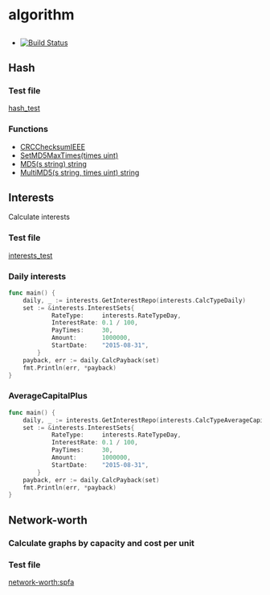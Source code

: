 # algorithm

##

* [![Build Status](https://travis-ci.org/go-rut/algorithm.png)](https://travis-ci.org/go-rut/algorithm)

## Hash

### Test file

[hash_test](hash/hash_test.go)

### Functions

* [CRCChecksumIEEE](hash/crc.go#L11)
* [SetMD5MaxTimes(times uint)](hash/md5.go#L13)
* [MD5(s string) string](hash/md5.go#L20)
* [MultiMD5(s string, times uint) string](hash/md5.go#L26)

## Interests

Calculate interests

### Test file

[interests_test](interests/interests_test.go)

### Daily interests

```go
func main() {
	daily, _ := interests.GetInterestRepo(interests.CalcTypeDaily)
	set := &interests.InterestSets{
			RateType:     interests.RateTypeDay,
			InterestRate: 0.1 / 100,
			PayTimes:     30,
			Amount:       1000000,
			StartDate:    "2015-08-31",
		}
	payback, err := daily.CalcPayback(set)
	fmt.Println(err, *payback)
}
```

### AverageCapitalPlus

```go
func main() {
	daily, _ := interests.GetInterestRepo(interests.CalcTypeAverageCapitalPlus)
	set := &interests.InterestSets{
			RateType:     interests.RateTypeDay,
			InterestRate: 0.1 / 100,
			PayTimes:     30,
			Amount:       1000000,
			StartDate:    "2015-08-31",
		}
	payback, err := daily.CalcPayback(set)
	fmt.Println(err, *payback)
}
```


## Network-worth

### Calculate graphs by capacity and cost per unit

### Test file

[network-worth:spfa](network-worth/spfa_test.go)
